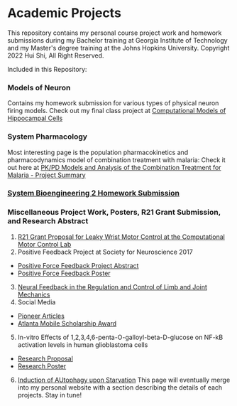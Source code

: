 # Academic Projects
This repository contains my personal course project work and homework submissions during my Bachelor training at Georgia Institute of Technology and my Master's degree training at the Johns Hopkins University. Copyright 2022 Hui Shi, All Right Reserved. 

Included in this Repository:
### Models of Neuron ###
Contains my homework submission for various types of physical neuron firing models. Check out my final class project at [Computational Models of Hippocampal Cells](https://github.com/amalieshi/Academic-Portfolio/blob/master/Models%20of%20Neuron/Project/Project2_finalpresentation.pdf)
### System Pharmacology ###
Most interesting page is the population pharmacokinetics and pharmacodynamics model of combination treatment with malaria: Check it out here at [PK/PD Models and Analysis of the Combination Treatment for Malaria - Project Summary](https://github.com/amalieshi/Academic-Portfolio/blob/master/System%20Pharmacology/Final%20Project%20Report/Final%20Project%20Report.pdf)
### [System Bioengineering 2 Homework Submission](https://github.com/amalieshi/Academic-Portfolio/blob/master/System%20Bioengineering%202/SB2_HW3.pdf) ###
### Miscellaneous Project Work, Posters, R21 Grant Submission, and Research Abstract ###
1. [R21 Grant Proposal for Leaky Wrist Motor Control at the Computational Motor Control Lab](https://github.com/amalieshi/Academic-Portfolio/blob/master/Miscellaneous/Final_ResearchGrant.pdf)
2. Positive Feedback Project at Society for Neuroscience 2017
  - [Positive Force Feedback Project Abstract](https://github.com/amalieshi/Academic-Portfolio/blob/master/Miscellaneous/huishi_SFN17_Abstract.pdf)
  - [Positive Force Feedback Poster](https://github.com/amalieshi/Academic-Portfolio/blob/master/Miscellaneous/Utilizing%20an%20Artificial%20Positive%20Feedback%20Loop%20to%20Control.pdf)
3. [Neural Feedback in the Regulation and Control of Limb and Joint Mechanics](https://github.com/amalieshi/Academic-Portfolio/blob/master/Miscellaneous/Neural%20Feedback%20Contributing%20to%20the%20Regulation%20of%20Limb%20and%20Joint%20Mechanics.pdf)
4. Social Media
  - [Pioneer Articles](https://github.com/amalieshi/Academic-Portfolio/blob/master/Miscellaneous/pioneerarticle.pdf)
  - [Atlanta Mobile Scholarship Award](https://rh.gatech.edu/news/370611/upward-mobility)
5. In-vitro Effects of 1,2,3,4,6-penta-O-galloyl-beta-D-glucose on NF-kB activation levels in human glioblastoma cells
  - [Research Proposal](https://github.com/amalieshi/Academic-Portfolio/blob/master/Miscellaneous/In%20vitro%20effects%20of%201%2C2%2C3%2C4%2C6-%20penta-O-galloyl-beta-D-glucose%20on%20NF-%CE%BAB%20activation%20levels%20in%20human%20glioblastoma%20cells_Research%20Proposal.pdf)
  - [Research Poster](https://github.com/amalieshi/Academic-Portfolio/blob/master/Miscellaneous/In%20vitro%20effects%20of%201%2C2%2C3%2C4%2C6-%20penta-O-galloyl-beta-D-glucose%20on%20NF-%CE%BAB%20activation.pdf)
6. [Induction of AUtophagy upon Starvation](https://github.com/amalieshi/Academic-Portfolio/blob/master/Miscellaneous/autophagy%20poster.pdf)
This page will eventually merge into my personal website with a section describing the details of each projects. Stay in tune!
